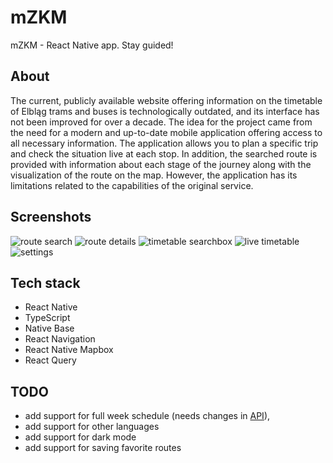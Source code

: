 # mZKM
mZKM - React Native app. Stay guided! 

## About
The current, publicly available website offering information on the timetable of Elbląg trams and buses is technologically outdated, and its interface has not been improved for over a decade. The idea for the project came from the need for a modern and up-to-date mobile application offering access to all necessary information. The application allows you to plan a specific trip and check the situation live at each stop. In addition, the searched route is provided with information about each stage of the journey along with the visualization of the route on the map. However, the application has its limitations related to the capabilities of the original service.

## Screenshots
![route search](https://ams03pap002files.storage.live.com/y4m6TMsngRB5RTg12RuqtzKGOcx9ILZUEi4JkHvYYcn0NIlhobeq_k1FcKzFR222Dnt_oZ74w-R2T3UWofjpnGgx25AUqwLuY-ad5Lr1LzH2B6UvsZIPYGlfgv3wPip8KR56z7QLz5aul4ILZfSMqjpHPxu0YKX6ifoHnrczSzk5OlPq4uLbHHdG5bVwhmPrl7E?width=304&height=660&cropmode=none)
![route details](https://ams03pap002files.storage.live.com/y4mvNNgNkes7g-ld3WLiwnyUFbX_oA9ckRFvqvSxFLJUevHFbMYMzW0MQ4Kb5tYt8Ema4biuHwwinPV0M7L4w04ZF1PL79_YiOj2nI7KmBOMfFhhJAdY6lLhygoN1x5oiarV9KDi_n7eU-LfQqUYoEXOcDfsx7VFjlzeczFaiTxQgMwXLMTsSxPj2Vnhss-3isz?width=304&height=660&cropmode=none)
![timetable searchbox](https://ams03pap002files.storage.live.com/y4mrKjzSM5no9jw0GXgZQFrrfYiDyMs5vNSxY2M1OcpAJG0vTfCa9LPmsvnYjavTuKJtisPGkRn5WsqbNGyEptNWTIlKpC8oO-jaMEm_nBXkFlr881S_SPl6imXiPr4lyHbPE8GXA9i3eivzROBAQUQo61xHDc-C0yhW_7kaUmZ1THsRZdThNCAA9AaG-zFpa9_?width=304&height=660&cropmode=none)
![live timetable](https://ams03pap002files.storage.live.com/y4mvnNXMbqlDNQOSPLlhfhh6DT3vBf07ZLc1rNYasHbXVSTFIXqhKSyDyArTETE9W-bRKvswKERBr95tBlc8fR8JI-RLMpmYbtscgOOSoyq-W28ORNYEN94MFR37AIdyPVshdgF_NxMq3I4o5yJNk9kv1FQ7Ii1dNiNubIhkBPyisqmvwSxHAxrjcMNsXTBuvOX?width=304&height=660&cropmode=none)
![settings](https://ams03pap002files.storage.live.com/y4m4te3APcPO0TLT0TUO3RGstXLLwi28fVnPaMNRJogNtfZnfADGRV9Fq3DW014ZhLwxa1TSRUfY7k8_J9L_n1FZxTibzy6U1sCi_YzWg7PS_IDBjIFhiWM8rNTPUwKl-s0ECd93J0ZgQ2n5Yb_epYr6nR8M95ksmZfhhKRE3xg6V0voi2ENNcI0c5N1AcXWkho?width=304&height=660&cropmode=none)

## Tech stack
- React Native
- TypeScript
- Native Base
- React Navigation
- React Native Mapbox
- React Query

## TODO
- add support for full week schedule (needs changes in [API](https://github.com/bemolxd/better-zkm-api)),
- add support for other languages
- add support for dark mode
- add support for saving favorite routes
